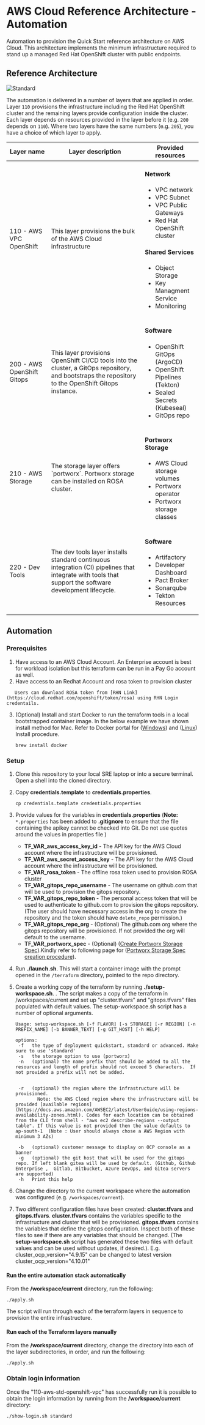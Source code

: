 # AWS Cloud Reference Architecture - Automation

Automation to provision the Quick Start reference architecture on AWS Cloud. This architecture implements the minimum infrastructure required to stand up a managed Red Hat OpenShift cluster with public endpoints.

## Reference Architecture

![Standard](aws_standard_architecture.png)

The automation is delivered in a number of layers that are applied in order. Layer `110` provisions the infrastructure including the Red Hat OpenShift cluster and the remaining layers provide configuration inside the cluster. Each layer depends on resources provided in the layer before it (e.g. `200` depends on `110`). Where two layers have the same numbers (e.g. `205`), you have a choice of which layer to apply.

<table>
<thead>
<tr>
<th>Layer name</th>
<th>Layer description</th>
<th>Provided resources</th>
</tr>
</thead>
<tbody>
<tr>
<td>110 - AWS VPC OpenShift</td>
<td>This layer provisions the bulk of the AWS Cloud infrastructure</td>
<td>
<h4>Network</h4>
<ul>
<li>VPC network</li>
<li>VPC Subnet</li>
<li>VPC Public Gateways</li>
<li>Red Hat OpenShift cluster</li>
</ul>
<h4>Shared Services</h4>
<ul>
<li>Object Storage</li>
<li>Key Managment Service</li>
<li>Monitoring</li>
<ul>
</ul>
</td>
</tr>
<tr>
<td>200 -  AWS OpenShift Gitops </td>
<td>This layer provisions OpenShift CI/CD tools into the cluster, a GitOps repository, and bootstraps the repository to the OpenShift Gitops instance.</td>
<td>
<h4>Software </h4>
<ul>
<li>OpenShift GitOps (ArgoCD)</li>
<li>OpenShift Pipelines (Tekton)</li>
<li>Sealed Secrets (Kubeseal)</li>
<li>GitOps repo</li>
</ul>
</td>
</tr>
<tr>
<td>210 - AWS Storage</td>
<td>The storage layer offers `portworx`. Portworx storage can be installed on ROSA cluster.
</td>
<td>
<ul>    
</ul>
<h4>Portworx Storage</h4>
<ul>
<li>AWS Cloud storage volumes</li>
<li>Portworx operator</li>
<li>Portworx storage classes</li>
</ul>
</td>
</tr>
<tr>
<td>220 - Dev Tools</td>
<td>The dev tools layer installs standard continuous integration (CI) pipelines that integrate with tools that support the software development lifecycle.</td>
<td>
<h4>Software</h4>
<ul>
<li>Artifactory</li>
<li>Developer Dashboard</li>
<li>Pact Broker</li>
<li>Sonarqube</li>
<li>Tekton Resources</li>
</ul>
</td>
</tr>
</tbody>
</table>

## Automation

### Prerequisites

1. Have access to an AWS Cloud Account. An Enterprise account is best for workload isolation but this terraform can be run in a Pay Go account as well.
2. Have access to an Redhat Account and rosa token to provision cluster
 ```
    Users can download ROSA token from [RHN Link](https://cloud.redhat.com/openshift/token/rosa) using RHN Login credentails.
 ```
3. (Optional) Install and start Docker to run the terraform tools in a local bootstrapped container image. In the below example we have shown install method for Mac. Refer to Docker portal for ([Windows](https://docs.docker.com/desktop/install/windows-install/)) and ([Linux](https://docs.docker.com/desktop/install/linux-install/)) Install procedure.

    ```shell
    brew install docker 
    ```

### Setup

1. Clone this repository to your local SRE laptop or into a secure terminal. Open a shell into the cloned directory.
2. Copy **credentials.template** to **credentials.properties**.
    ```shell
    cp credentials.template credentials.properties
    ```
3. Provide values for the variables in **credentials.properties**  (**Note:** `*.properties` has been added to **.gitignore** to ensure that the file containing the apikey cannot be checked into Git. Do not use quotes around the values in properties file )
    - **TF_VAR_aws_access_key_id** - The API key for the AWS Cloud account where the infrastructure will be provisioned.
    - **TF_VAR_aws_secret_access_key** - The API key for the AWS Cloud account where the infrastructure will be provisioned.
    - **TF_VAR_rosa_token** - The offline rosa token used to provision  ROSA cluster
    - **TF_VAR_gitops_repo_username** - The username on github.com that will be used to provision the gitops repository.
    - **TF_VAR_gitops_repo_token** - The personal access token that will be used to authenticate to github.com to provision the gitops repository. (The user should have necessary access in the org to create the repository and the token should have `delete_repo` permission.)
    - **TF_VAR_gitops_repo_org** - (Optional) The github.com org where the gitops repository will be provisioned. If not provided the org will default to the username. 
    - **TF_VAR_portworx_spec** - (Optional) ([Create Portworx Storage Spec](https://central.portworx.com/dashboard)).Kindly refer to following page for ([Portworx Storage Spec creation procedure](https://github.com/cloud-native-toolkit/terraform-aws-portworx/blob/main/PORTWORX_ESSENTIALS.md)).

4. Run **./launch.sh**. This will start a container image with the prompt opened in the `/terraform` directory, pointed to the repo directory.
5. Create a working copy of the terraform by running **./setup-workspace.sh**. . The script makes a copy of the terraform in /workspaces/current and set up "cluster.tfvars" and "gitops.tfvars" files populated with default values. The setup-workspace.sh script has a number of optional arguments.
    
    ```
    Usage: setup-workspace.sh [-f FLAVOR] [-s STORAGE] [-r REGION] [-n PREFIX_NAME] [-b BANNER_TEXT] [-g GIT_HOST] [-h HELP]
    
    options:
     -f   the type of deployment quickstart, standard or advanced. Make sure to use 'standard'
     -s   the storage option to use (portworx)
     -n   (optional) the name prefix that should be added to all the resources and length of prefix should not exceed 5 characters.  If not provided a prefix will not be added. 
     

     -r   (optional) the region where the infrastructure will be provisioned. 
            Note: the AWS Cloud region where the infrastructure will be provided [available regions](https://docs.aws.amazon.com/AWSEC2/latest/UserGuide/using-regions-availability-zones.html). Codes for each location can be obtained from the CLI from shell - "aws ec2 describe-regions --output table". If this value is not provided then the value defaults to ap-south-1  (Note : User should always chose a AWS Region with minimum 3 AZs)
              
     -b   (optional) customer message to display on OCP console as a banner
     -g   (optional) the git host that will be used for the gitops repo. If left blank gitea will be used by default. (Github, Github Enterprise ,  Gitlab, Bitbucket, Azure DevOps, and Gitea servers are supported)
     -h   Print this help    

    ```
6. Change the directory to the current workspace where the automation was configured (e.g. `/workspaces/current`).
7. Two different configuration files have been created: **cluster.tfvars** and **gitops.tfvars**. **cluster.tfvars** contains the variables specific to the infrastructure and cluster that will be provisioned. **gitops.tfvars** contains the variables that define the gitops configuration. Inspect both of these files to see if there are any variables that should be changed. (The **setup-workspace.sh** script has generated these two files with default values and can be used without updates, if desired.). E.g. cluster_ocp_version="4.9.15" can be changed to latest version cluster_ocp_version="4.10.01"

#### Run the entire automation stack automatically

From the **/workspace/current** directory, run the following:

```shell
./apply.sh
```

The script will run through each of the terraform layers in sequence to provision the entire infrastructure.

#### Run each of the Terraform layers manually

From the **/workspace/current** directory, change the directory into each of the layer subdirectories, in order, and run the following:

```shell
./apply.sh
```

### Obtain login information

Once the "110-aws-std-openshift-vpc"  has successfully run it is possible to obtain the login information by running from the **/workspace/current** directory:
```shell
./show-login.sh standard
```